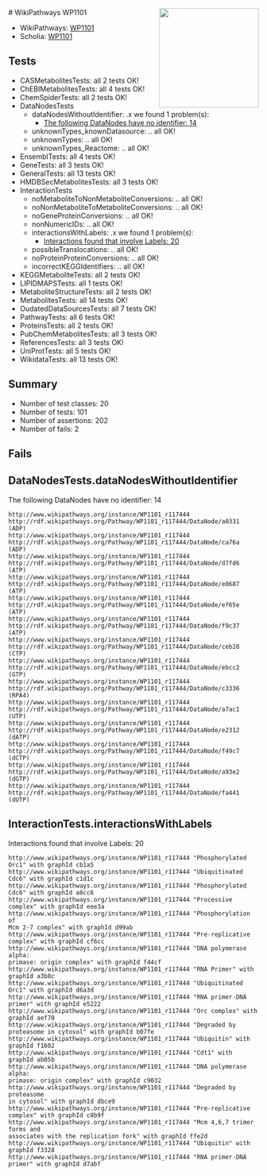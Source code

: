 <img style="float: right; width: 200px" src="https://upload.wikimedia.org/wikipedia/commons/thumb/8/83/Wplogo_with_text_500.png/640px-Wplogo_with_text_500.png" />
# WikiPathways WP1101

* WikiPathways: [WP1101](https://new.wikipathways.org/pathways/WP1101)
* Scholia: [WP1101](https://scholia.toolforge.org/wikipathways/WP1101)
## Tests
* CASMetabolitesTests: all 2 tests OK!
* ChEBIMetabolitesTests: all 4 tests OK!
* ChemSpiderTests: all 2 tests OK!
* DataNodesTests
    * dataNodesWithoutIdentifier: .x we found 1 problem(s):
        * [The following DataNodes have no identifier: 14](#8792c494)
    * unknownTypes_knownDatasource: .. all OK!
    * unknownTypes: .. all OK!
    * unknownTypes_Reactome: .. all OK!
* EnsemblTests: all 4 tests OK!
* GeneTests: all 3 tests OK!
* GeneralTests: all 13 tests OK!
* HMDBSecMetabolitesTests: all 3 tests OK!
* InteractionTests
    * noMetaboliteToNonMetaboliteConversions: .. all OK!
    * noNonMetaboliteToMetaboliteConversions: .. all OK!
    * noGeneProteinConversions: .. all OK!
    * nonNumericIDs: .. all OK!
    * interactionsWithLabels: .x we found 1 problem(s):
        * [Interactions found that involve Labels: 20](#fe97a8d7)
    * possibleTranslocations: .. all OK!
    * noProteinProteinConversions: .. all OK!
    * incorrectKEGGIdentifiers: .. all OK!
* KEGGMetaboliteTests: all 2 tests OK!
* LIPIDMAPSTests: all 1 tests OK!
* MetaboliteStructureTests: all 2 tests OK!
* MetabolitesTests: all 14 tests OK!
* OudatedDataSourcesTests: all 7 tests OK!
* PathwayTests: all 6 tests OK!
* ProteinsTests: all 2 tests OK!
* PubChemMetabolitesTests: all 3 tests OK!
* ReferencesTests: all 3 tests OK!
* UniProtTests: all 5 tests OK!
* WikidataTests: all 13 tests OK!


## Summary

* Number of test classes: 20
* Number of tests: 101
* Number of assertions: 202
* Number of fails: 2

## Fails

<a name="8792c494" />

## DataNodesTests.dataNodesWithoutIdentifier

The following DataNodes have no identifier: 14
```
http://www.wikipathways.org/instance/WP1101_r117444 http://rdf.wikipathways.org/Pathway/WP1101_r117444/DataNode/a0331 (ADP)
http://www.wikipathways.org/instance/WP1101_r117444 http://rdf.wikipathways.org/Pathway/WP1101_r117444/DataNode/ca76a (ADP)
http://www.wikipathways.org/instance/WP1101_r117444 http://rdf.wikipathways.org/Pathway/WP1101_r117444/DataNode/d7fd6 (ATP)
http://www.wikipathways.org/instance/WP1101_r117444 http://rdf.wikipathways.org/Pathway/WP1101_r117444/DataNode/e0687 (ATP)
http://www.wikipathways.org/instance/WP1101_r117444 http://rdf.wikipathways.org/Pathway/WP1101_r117444/DataNode/ef65e (ATP)
http://www.wikipathways.org/instance/WP1101_r117444 http://rdf.wikipathways.org/Pathway/WP1101_r117444/DataNode/f9c37 (ATP)
http://www.wikipathways.org/instance/WP1101_r117444 http://rdf.wikipathways.org/Pathway/WP1101_r117444/DataNode/ceb28 (CTP)
http://www.wikipathways.org/instance/WP1101_r117444 http://rdf.wikipathways.org/Pathway/WP1101_r117444/DataNode/ebcc2 (GTP)
http://www.wikipathways.org/instance/WP1101_r117444 http://rdf.wikipathways.org/Pathway/WP1101_r117444/DataNode/c3336 (RPA4)
http://www.wikipathways.org/instance/WP1101_r117444 http://rdf.wikipathways.org/Pathway/WP1101_r117444/DataNode/a7ac1 (UTP)
http://www.wikipathways.org/instance/WP1101_r117444 http://rdf.wikipathways.org/Pathway/WP1101_r117444/DataNode/e2312 (dATP)
http://www.wikipathways.org/instance/WP1101_r117444 http://rdf.wikipathways.org/Pathway/WP1101_r117444/DataNode/f49c7 (dCTP)
http://www.wikipathways.org/instance/WP1101_r117444 http://rdf.wikipathways.org/Pathway/WP1101_r117444/DataNode/a93e2 (dGTP)
http://www.wikipathways.org/instance/WP1101_r117444 http://rdf.wikipathways.org/Pathway/WP1101_r117444/DataNode/fa441 (dUTP)
```

<a name="fe97a8d7" />

## InteractionTests.interactionsWithLabels

Interactions found that involve Labels: 20
```
http://www.wikipathways.org/instance/WP1101_r117444 "Phosphorylated Orc1" with graphId cb1a5
http://www.wikipathways.org/instance/WP1101_r117444 "Ubiquitinated Cdc6" with graphId c1d1c
http://www.wikipathways.org/instance/WP1101_r117444 "Phosphorylated Cdc6" with graphId a8cc6
http://www.wikipathways.org/instance/WP1101_r117444 "Processive complex" with graphId eee3a
http://www.wikipathways.org/instance/WP1101_r117444 "Phosphorylation of
Mcm 2-7 complex" with graphId d99ab
http://www.wikipathways.org/instance/WP1101_r117444 "Pre-replicative complex" with graphId cf6cc
http://www.wikipathways.org/instance/WP1101_r117444 "DNA polymerase alpha:
primase: origin complex" with graphId f44cf
http://www.wikipathways.org/instance/WP1101_r117444 "RNA Primer" with graphId a3b8c
http://www.wikipathways.org/instance/WP1101_r117444 "Ubiquitinated Orc1" with graphId d6a3d
http://www.wikipathways.org/instance/WP1101_r117444 "RNA primer-DNA primer" with graphId e5222
http://www.wikipathways.org/instance/WP1101_r117444 "Orc complex" with graphId aef70
http://www.wikipathways.org/instance/WP1101_r117444 "Degraded by proteasome in cytosol" with graphId b07fe
http://www.wikipathways.org/instance/WP1101_r117444 "Ubiquitin" with graphId f1602
http://www.wikipathways.org/instance/WP1101_r117444 "Cdt1" with graphId ab05b
http://www.wikipathways.org/instance/WP1101_r117444 "DNA polymerase alpha:
primase: origin complex" with graphId c9032
http://www.wikipathways.org/instance/WP1101_r117444 "Degraded by
proteasome
in cytosol" with graphId dbce9
http://www.wikipathways.org/instance/WP1101_r117444 "Pre-replicative complex" with graphId c8b9f
http://www.wikipathways.org/instance/WP1101_r117444 "Mcm 4,6,7 trimer forms and
associates with the replication fork" with graphId ffe2d
http://www.wikipathways.org/instance/WP1101_r117444 "Ubiquitin" with graphId f3328
http://www.wikipathways.org/instance/WP1101_r117444 "RNA primer-DNA primer" with graphId d7abf
```

